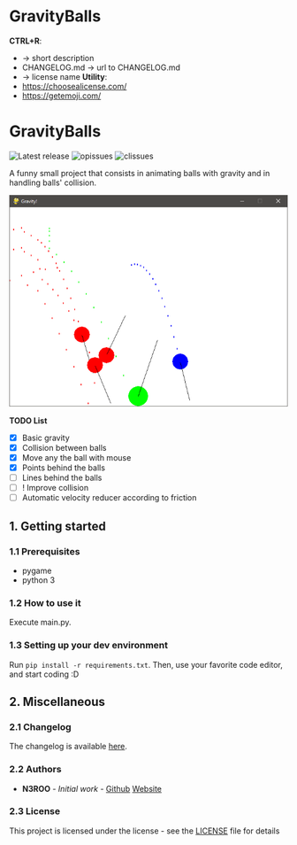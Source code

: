 # GravityBalls


**CTRL+R**:
- <short description> -\> short description
- CHANGELOG.md -\> url to CHANGELOG.md
- <licensename> -\> license name
**Utility**:
- https://choosealicense.com/
- https://getemoji.com/

# GravityBalls
![Latest release](https://img.shields.io/github/release/N3ROO/GravityBalls.svg)
![opissues](https://img.shields.io/github/issues/N3ROO/GravityBalls.svg) 
![clissues](https://img.shields.io/github/issues-closed/N3ROO/GravityBalls.svg)

A funny small project that consists in animating balls with gravity and in handling balls' collision.

![preview](.github/screenshot.png)

**TODO List**
- [x] Basic gravity
- [x] Collision between balls
- [x] Move any the ball with mouse
- [x] Points behind the balls
- [ ] Lines behind the balls
- [ ] ! Improve collision
- [ ] Automatic velocity reducer according to friction

## 1. Getting started
### 1.1 Prerequisites
- pygame
- python 3

### 1.2 How to use it
Execute main.py.

### 1.3 Setting up your dev environment
Run `pip install -r requirements.txt`. Then, use your favorite code editor, and start coding :D

## 2. Miscellaneous
### 2.1 Changelog
The changelog is available [here](CHANGELOG.md).

### 2.2 Authors
- **N3ROO** - *Initial work* - [Github](https://github.com/N3ROO) [Website](https://n3roo.github.io/)

### 2.3 License
This project is licensed under the <licensename> license - see the [LICENSE](LICENSE) file for details